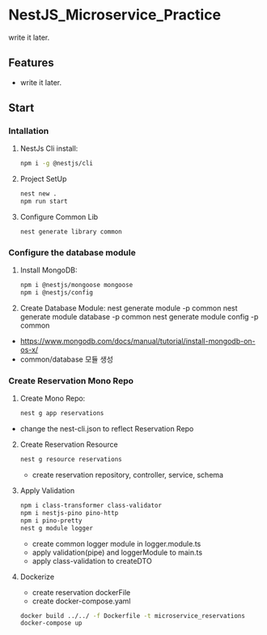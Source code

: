 # NestJS_Microservice_Practice

write it later.

## Features

- write it later.

## Start

### Intallation

1. NestJs Cli install:
   ```sh
   npm i -g @nestjs/cli
   ```
2. Project SetUp

   ```sh
   nest new .
   npm run start

   ```

3. Configure Common Lib
   ```sh
   nest generate library common
   ```

### Configure the database module

1. Install MongoDB:

   ```sh
   npm i @nestjs/mongoose mongoose
   npm i @nestjs/config

   ```

1. Create Database Module:
   nest generate module -p common
   nest generate module database -p common
   nest generate module config -p common

- https://www.mongodb.com/docs/manual/tutorial/install-mongodb-on-os-x/
- common/database 모듈 생성

### Create Reservation Mono Repo

1. Create Mono Repo:

   ```sh
   nest g app reservations

   ```

- change the nest-cli.json to reflect Reservation Repo

2. Create Reservation Resource

   ```sh
   nest g resource reservations

   ```

   - create reservation repository, controller, service, schema

3. Apply Validation

   ```sh
   npm i class-transformer class-validator
   npm i nestjs-pino pino-http
   npm i pino-pretty
   nest g module logger
   ```

   - create common logger module in logger.module.ts
   - apply validation(pipe) and loggerModule to main.ts
   - apply class-validation to createDTO

4. Dockerize

   - create reservation dockerFile
   - create docker-compose.yaml

   ```sh
   docker build ../../ -f Dockerfile -t microservice_reservations
   docker-compose up
   ```
